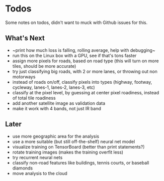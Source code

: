 # Todos
Some notes on todos, didn't want to muck with Github issues for this.

## What's Next
* ~print how much loss is falling, rolling average, help with debugging~
* run this on the Linux box with a GPU, see if that's tons faster
* assign more pixels for roads, based on road type (this will turn on more tiles, should be more accurate)
* try just classifying big roads, with 2 or more lanes, or throwing out non motorways
* instead of roads on/off, classify pixels into types (highway, footway, cycleway, lanes-1, lanes-2, lanes-3, etc)
* classify at the pixel level, by guessing at center pixel roadiness, instead of total tile roadiness
* add another satellite image as validation data
* make it work with 4 bands, not just IR band

## Later
* use more geographic area for the analysis
* use a more suitable (but still off-the-shelf) neural net model
* visualize training on TensorBoard (better than print statements?)
* rotate training images (makes the training overfit less)
* try recurrent neural nets
* classify non-road features like buildings, tennis courts, or baseball diamonds
* move analysis to the cloud
